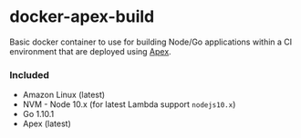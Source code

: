 # docker-apex-build
Basic docker container to use for building Node/Go applications within a CI environment that are deployed using [Apex](https://apex.run).

### Included
- Amazon Linux (latest)
- NVM - Node 10.x (for latest Lambda support `nodejs10.x`)
- Go 1.10.1
- Apex (latest)
